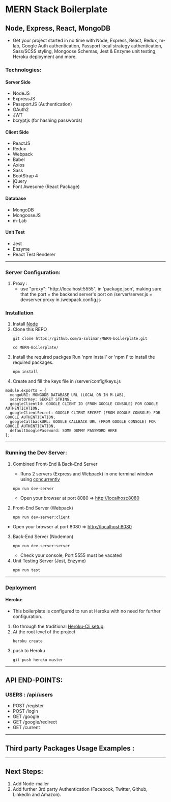 # MERN Stack Boilerplate

## Node, Express, React, MongoDB

- Get your project started in no time with Node, Express, React, Redux, m-lab, Google Auth authentication, Passport local strategy authentication, Sass/SCSS styling, Mongoose Schemas, Jest & Enzyme unit testing, Heroku deployment and more.

### Technologies:

#### Server Side

- NodeJS
- ExpressJS
- PassportJS (Authentication)
- OAuth2
- JWT
- bcryptjs (for hashing passwords)

#### Client Side

- ReactJS
- Redux
- Webpack
- Babel
- Axios
- Sass
- BootStrap 4
- jQuery
- Font Awesome (React Package)

#### Database

- MongoDB
- MongooseJS
- m-Lab

#### Unit Test

- Jest
- Enzyme
- React Test Renderer

---

### Server Configuration:

1. Proxy :
   - use "proxy": "http://localhost:5555", in 'package.json', making sure that the port = the backend server's port on /server/server.js = devserver.proxy in /webpack.config.js

### Installation

1. Install [Node](https://nodejs.org/en/)
2. Clone this REPO
   ```
   git clone https://github.com/a-soliman/MERN-boilerplate.git
   ```
   ```
   cd MERN-Boilerplate/
   ```
3. Install the required packges
   Run 'npm install' or 'npm i' to install the required packages.
   ```
   npm install
   ```
4. Create and fill the keys file in /server/config/keys.js

```
module.exports = {
  mongoURI: MONGODB DATABASE URL (LOCAL OR IN M-LAB),
  secretOrKey: SECRET STRING,
  googleClientId: GOOGLE CLIENT ID (FROM GOOGLE CONSOLE) FOR GOOGLE AUTHENTICATION,
  googleClientSecret: GOOGLE CLIENT SECRET (FROM GOOGLE CONSOLE) FOR GOOGLE AUTHENTICATION,
  googleCallbackURL: GOOGLE CALLBACK URL (FROM GOOGLE CONSOLE) FOR GOOGLE AUTHENTICATION,
  defaultGooglePassword: SOME DUMMY PASSWORD HERE
};
```

---

### Running the Dev Server:

1. Combined Front-End & Back-End Server

   - Runs 2 servers (Express and Webpack) in one terminal window using [concurrently](https://www.npmjs.com/package/concurrently)

   ```
   npm run dev-server
   ```

   - Open your browser at port 8080 => [http://localhost:8080](http://localhost:8080)

2. Front-End Server (Webpack)
   ```
   npm run dev-server:client
   ```

- Open your browser at port 8080 => [http://localhost:8080](http://localhost:8080)

3. Back-End Server (Nodemon)
   ```
   npm run dev-server:server
   ```
   - Check your console, Port 5555 must be vacated
4. Unit Testing Server (Jest, Enzyme)
   ```
   npm run test
   ```

---

### Deployment

#### Heroku:

- This boilerplate is configured to run at Heroku with no need for further configuration.

1. Go through the traditional [Heroku-Cli setup](https://devcenter.heroku.com/articles/heroku-cli).
2. At the root level of the project
   ```
   heroku create
   ```
3. push to Heroku
   ```
   git push heroku master
   ```

---

## API END-POINTS:

### USERS : /api/users

- POST /register
- POST /login
- GET /google
- GET /google/redirect
- GET /current

---

## Third party Packages Usage Examples :

---

## Next Steps:

1. Add Node-mailer
2. Add further 3rd party Authentication (Facebook, Twitter, Github, LinkedIn and Amazon).
